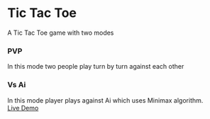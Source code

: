 # Tic Tac Toe
A Tic Tac Toe game with two modes
 
### PVP
 In this mode two people play turn by turn against each other
### Vs Ai
In this mode player plays against Ai which uses Minimax algorithm.  
[Live Demo](https://abdulmoeez060.github.io/tic-tac-toe/)
